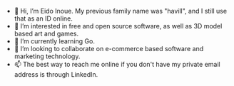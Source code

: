 - 👋 Hi, I’m Eido Inoue. My previous family name was "havill", and I still use that as an ID online.
- 👀 I’m interested in free and open source software, as well as 3D model based art and games.
- 🌱 I’m currently learning Go.
- 💞️ I’m looking to collaborate on e-commerce based software and marketing technology.
- 📫 The best way to reach me online if you don't have my private email address is through LinkedIn.

<!---
havill/havill is a ✨ special ✨ repository because its `README.md` (this file) appears on your GitHub profile.
You can click the Preview link to take a look at your changes.
--->

